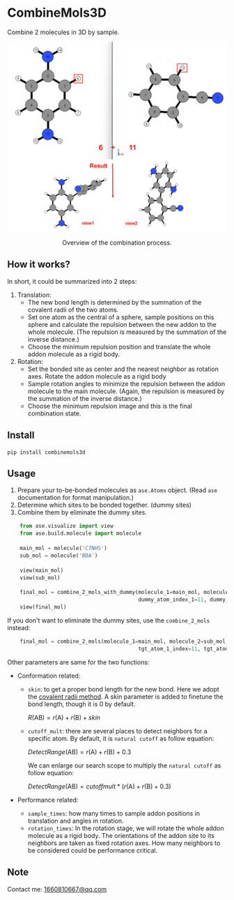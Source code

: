# CombineMols3D
Combine 2 molecules in 3D by sample.

![overview](.//overview.png)

<center>Overview of the combination process.</center>

## How it works?
In short, it could be summarized into 2 steps:

1. Translation:
   * The new bond length is determined by the summation of the covalent radii of the two atoms. 
   * Set one atom as the central of a sphere, sample positions on this sphere and calculate the repulsion between the new addon to the whole molecule. (The repulsion is measured by the summation of the inverse distance.)
   * Choose the minimum repulsion position and translate the whole addon molecule as a rigid body.
2. Rotation:
   * Set the bonded site as center and the nearest neighbor as rotation axes. Rotate the addon molecule as a rigid body
   * Sample rotation angles to minimize the repulsion between the addon molecule to the main molecule. (Again, the repulsion is measured by the summation of the inverse distance.)
   * Choose the minimum repulsion image and this is the final combination state.


## Install
```
pip install combinemols3d
```

## Usage
1. Prepare your to-be-bonded molecules as `ase.Atoms` object. (Read  `ase` documentation for format manipulation.)
2. Determine which sites to be bonded together. (dummy sites)
3. Combine them by eliminate the dummy sites.

```python
    from ase.visualize import view
    from ase.build.molecule import molecule

    main_mol = molecule('C7NH5')
    sub_mol = molecule('BDA')

    view(main_mol)
    view(sub_mol)

    final_mol = combine_2_mols_with_dummy(molecule_1=main_mol, molecule_2=sub_mol,
                                          dummy_atom_index_1=11, dummy_atom_index_2=6)
    view(final_mol)

```
If you don't want to eliminate the dummy sites, use the `combine_2_mols` instead:
```python
    final_mol = combine_2_mols(molecule_1=main_mol, molecule_2=sub_mol,
                                          tgt_atom_1_index=11, tgt_atom_2_index=6)
```
Other parameters are same for the two functions:

* Conformation related:

  * `skin`: to get a proper bond length for the new bond. Here we adopt the [covalent radii method](https://en.wikipedia.org/wiki/Covalent_radius). A skin parameter is added to finetune the bond length, though it is 0 by default.
    
    
    
    $R(\mathrm{AB})=r(\mathrm{A})+r(\mathrm{B})+skin$
   
    
    
  * `cutoff_mult`: there are several places to detect neighbors for a specific atom. By default, it is `natural cutoff` as follow equation: 
    
    
    
    $DetectRange(\mathrm{AB})=r(\mathrm{A})+r(\mathrm{B})+0.3$
 
    
    
    We can enlarge our search scope to multiply the  `natural cutoff` as follow equation:
    
    $DetectRange(\mathrm{AB})=cutoff mult*(r(\mathrm{A})+r(\mathrm{B})+0.3)$
    

* Performance related:
  * `sample_times`: how many times to sample addon positions in translation and angles in rotation.
  * `rotation_times`: In the rotation stage, we will rotate the whole addon molecule as a rigid body. The orientations of the addon site to its neighbors are taken as fixed rotation axes. How many neighbors to be considered could be performance critical.


## Note

Contact me: 1660810667@qq.com
